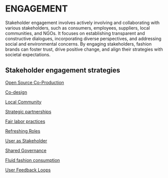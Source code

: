 ﻿# ENGAGEMENT

Stakeholder engagement involves actively involving and collaborating with various stakeholders, such as consumers, employees, suppliers, local communities, and NGOs. It focuses on establishing transparent and constructive dialogues, incorporating diverse perspectives, and addressing social and environmental concerns. By engaging stakeholders, fashion brands can foster trust, drive positive change, and align their strategies with societal expectations.

## Stakeholder engagement  strategies

[Open Source Co-Production](#open-source-co-production)

[Co-design](#co-design)

[Local Community](#local-community)

[Strategic partnerships](#strategic-partnerships)

[Fair labor practices](#fair-labor-practices)

[Refreshing Roles](#refreshing-roles)

[User as Stakeholder](#user-as-stakeholder)

[Shared Governance](#shared-governance)

[Fluid fashion consumption](#fluid-fashion-consumption)

[User Feedback Loops](#User-feedback-loops)

